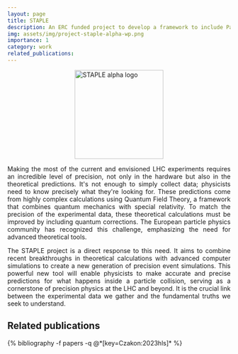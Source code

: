 ```yaml
---
layout: page
title: STAPLE
description: An ERC funded project to develop a framework to include Parton Showers to NNLO Precision for LHC Eventsimulations
img: assets/img/project-staple-alpha-wp.png
importance: 1
category: work
related_publications:
---
```

<img src="../../assets/img/project-staple-alpha-wp.png" alt="STAPLE alpha logo" style="width:200px;display:block;margin-left:auto;margin-right:auto;">

<p align="justify">
Making the most of the current and envisioned LHC experiments requires an incredible level of precision, not only in the hardware but also in the theoretical predictions. It's not enough to simply collect data; physicists need to know precisely what they're looking for. These predictions come from highly complex calculations using Quantum Field Theory, a framework that combines quantum mechanics with special relativity. To match the precision of the experimental data, these theoretical calculations must be improved by including quantum corrections. The European particle physics community has recognized this challenge, emphasizing the need for advanced theoretical tools.
</p>

<p align="justify">
The STAPLE project is a direct response to this need. It aims to combine recent breakthroughs in theoretical calculations with advanced computer simulations to create a new generation of precision event simulations. This powerful new tool will enable physicists to make accurate and precise predictions for what happens inside a particle collision, serving as a cornerstone of precision physics at the LHC and beyond. It is the crucial link between the experimental data we gather and the fundamental truths we seek to understand.
</p>

<h2> Related publications </h2>
<div class="publications">
  {% bibliography -f papers -q @*[key=Czakon:2023hls]* %}
</div>
